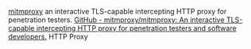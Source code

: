 
[mitmproxy](https://mitmproxy.org/)
an interactive TLS-capable intercepting HTTP proxy for penetration testers.
[GitHub - mitmproxy/mitmproxy: An interactive TLS-capable intercepting HTTP proxy for penetration testers and software developers.](https://github.com/mitmproxy/mitmproxy)
HTTP Proxy
